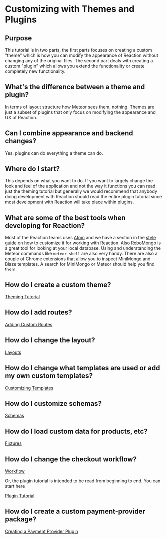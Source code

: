 # Customizing with Themes and Plugins

## Purpose

This tutorial is in two parts, the first parts focuses on creating a custom "theme" which is how you can modify
the appearance of Reaction without changing any of the original files. The second part deals with creating a custom
"plugin" which allows you extend the functionality or create completely new functionality.

## What's the difference between a theme and plugin?

In terms of layout structure how Meteor sees them, nothing. Themes are just a subset of plugins that only focus on
modifying the appearance and UX of Reaction.

## Can I combine appearance and backend changes?

Yes, plugins can do everything a theme can do.

## Where do I start?

This depends on what you want to do. If you want to largely change the look and feel of the application and not the way
it functions you can read just the theming tutorial but generally we would recommend that anybody doing development
with Reaction should read the entire plugin tutorial since most development with Reaction will take place within plugins.

## What are some of the best tools when developing for Reaction?

Most of the Reaction teams uses [Atom](https://atom.io/) and we have a section in the [style guide](/developer/styleguide.md)
on how to customize it for working with Reaction. Also [RoboMongo](https://robomongo.org/) is a great tool for looking at
your local database. Using and understanding the Meteor commands like `meteor shell` are also very handy. There are also
a couple of Chrome extensions that allow you to inspect MiniMongo and Blaze templates. A search for MiniMongo or Meteor
should help you find them.

## How do I create a custom theme?

[Theming Tutorial](/developer/tutorial/creating-a-theme.md)

## How do I add routes?

[Adding Custom Routes](/developer/tutorial/plugin-routes-6.md)

## How do I change the layout?

[Layouts](/developer/tutorial/plugin-layouts-3.md)

## How do I change what templates are used or add my own custom templates?

[Customizing Templates](/developer/tutorial/plugin-customizing-templates-4.md)

## How do I customize schemas?

[Schemas](/developer/tutorial/plugin-schemas-8.md)

## How do I load custom data for products, etc?

[Fixtures](/developer/tutorial/plugin-fixtures-5.md)

## How do I change the checkout workflow?

[Workflow](/developer/tutorial/plugin-workflow-7.md)

Or, the plugin tutorial is intended to be read from beginning to end. You can start here

[Plugin Tutorial](/developer/tutorial/creating-a-plugin.md)

## How do I create a custom payment-provider package?

[Creating a Payment Provider Plugin](/developer/tutorial/creating-a-payment-provider-plugin.md)
